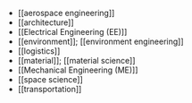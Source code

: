 - [[aerospace engineering]]
- [[architecture]]
- [[Electrical Engineering (EE)]]
- [[environment]]; [[environment engineering]]
- [[logistics]]
- [[material]]; [[material science]]
- [[Mechanical Engineering (ME)]]
- [[space science]]
- [[transportation]]
